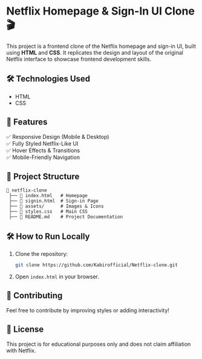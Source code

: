 # Netflix Homepage & Sign-In UI Clone 🎬

This project is a frontend clone of the Netflix homepage and sign-in UI, built using **HTML** and **CSS**. It replicates the design and layout of the original Netflix interface to showcase frontend development skills.

## 🛠️ Technologies Used
- HTML 
- CSS

## 🎯 Features
✅ Responsive Design (Mobile & Desktop)  
✅ Fully Styled Netflix-Like UI  
✅ Hover Effects & Transitions  
✅ Mobile-Friendly Navigation  

## 📂 Project Structure
```
📂 netflix-clone  
 ├── 📄 index.html   # Homepage  
 ├── 📄 signin.html  # Sign-in Page  
 ├── 📂 assets/      # Images & Icons  
 ├── 📄 styles.css   # Main CSS  
 ├── 📄 README.md    # Project Documentation  
```

## 🛠️ How to Run Locally
1. Clone the repository:  
   ```sh
   git clone https://github.com/Kabirofficial/Netflix-clone.git
   ```
2. Open `index.html` in your browser.  

## 📢 Contributing
Feel free to contribute by improving styles or adding interactivity!  

## 📜 License
This project is for educational purposes only and does not claim affiliation with Netflix.

